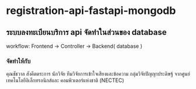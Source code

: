 # registration-api-fastapi-mongodb
 
 ## ระบบลงทะเบียนบริการ api จัดทำในส่วนของ database 
 
 workflow: Frontend -> Controller -> Backend( database )
 
 ### จัดทำให้กับ
 คุณชัชวาล สังคีตตระการ นักวิจัย ทีมวิจัยการเข้าใจเสียงและข้อความ กลุ่มวิจัยปัญญาประดิษฐ์ จากศูนย์เทคโนโลยีอิเล็กทรอนิกส์และ คอมพิวเตอร์แห่งชาติ (NECTEC)
